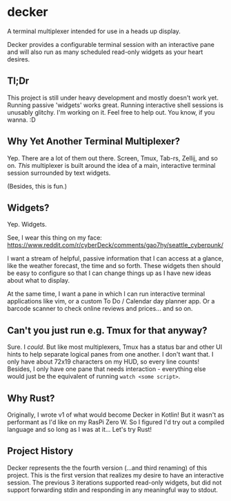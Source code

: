# decker
A terminal multiplexer intended for use in a heads up display.

Decker provides a configurable terminal session with an interactive pane and will also run as many scheduled read-only widgets as your heart desires. 

## Tl;Dr
This project is still under heavy development and mostly doesn't work yet.
Running passive 'widgets' works great. Running interactive shell sessions is unusably glitchy.
I'm working on it. Feel free to help out. You know, if you wanna. :D

## Why Yet Another Terminal Multiplexer?
Yep. There are a lot of them out there. Screen, Tmux, Tab-rs, Zellij, and so on. _This_ multiplexer is built around the idea of a main, interactive terminal session surrounded by text widgets.

(Besides, this is fun.)

## Widgets?
Yep. Widgets.

See, I wear this thing on my face: https://www.reddit.com/r/cyberDeck/comments/gao7hy/seattle_cyberpunk/

I want a stream of helpful, passive information that I can access at a glance, like the weather forecast, the time and so forth. These widgets then should be easy to configure so that I can change things up as I have new ideas about what to display. 

At the same time, I want a pane in which I can run interactive terminal applications like vim, or a custom To Do / Calendar day planner app. Or a barcode scanner to check online reviews and prices... and so on. 

## Can't you just run e.g. Tmux for that anyway?
Sure. I _could_. But like most multiplexers, Tmux has a status bar and other UI hints to help separate logical panes from one another. I don't want that. I only have about 72x19 characters on my HUD, so every line counts! Besides, I only have one pane that needs interaction - everything else would just be the equivalent of running `watch <some script>`.

## Why Rust?
Originally, I wrote v1 of what would become Decker in Kotlin! But it wasn't as performant as I'd like on my RasPi Zero W. So I figured I'd try out a compiled language and so long as I was at it... Let's try Rust!

## Project History
Decker represents the the fourth version (...and third renaming) of this project.
This is the first version that realizes my desire to have an interactive session. The previous 3 iterations supported read-only widgets, but did not support forwarding stdin and responding in any meaningful way to stdout.

